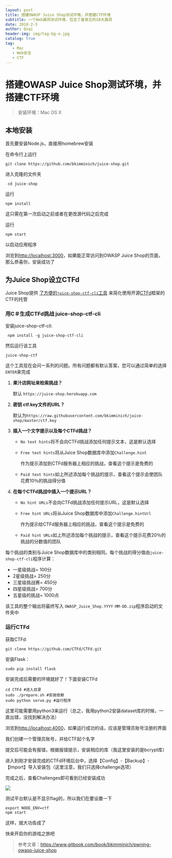 ```yaml
---
layout: post
title: 搭建OWASP Juice Shop测试环境，并搭建CTF环境
subtitle: 一个Web漏洞测试环境，包含了最常见的10大漏洞
date: 2018-2-3
author: Qiqi
header-img: img/tag-bg-o.jpg
catalog: true
tag:
   - Mac
   - Web安全
   - CTF
---
```


# 搭建OWASP Juice Shop测试环境，并搭建CTF环境

> 安装环境：Mac OS X

##  本地安装

首先要安装Node.js，直接用homebrew安装

在命令行上运行

```Shell
git clone https://github.com/bkimminich/juice-shop.git
```

进入克隆的文件夹

```shell
 cd juice-shop
```

运行

```Shell
npm install
```

这只需在第一次启动之前或者在更改源代码之后完成

运行

```shell
npm start
```

以启动应用程序

浏览到[http://localhost:3000](http://localhost:3000/)，如果能正常访问到OWASP Juice Shop的页面，那么恭喜你，安装成功了

## 为Juice Shop设立CTFd

Juice Shop提供 [了方便的`juice-shop-ctf-cli`工具](https://github.com/bkimminich/juice-shop-ctf) 来简化使用开源[CTFd](https://ctfd.io/)框架的CTF的托管 

### 用C＃生成CTFd挑战 juice-shop-ctf-cli

安装juice-shop-ctf-cli:

```shell
 npm install -g juice-shop-ctf-cli
```

然后运行该工具

```Shell
juice-shop-ctf
```

这个工具现在会问一系列的问题。所有问题都有默认答案，您可以通过简单的选择`ENTER`来完成

1. **果汁店网址来检索挑战？**

   默认 `https://juice-shop.herokuapp.com`

2. **密钥 ctf.key文件的URL？**

   默认为`https://raw.githubusercontent.com/bkimminich/juice-shop/master/ctf.key`

3. **插入一个文字提示以及每个CTFd挑战？**

   * `No text hints`将不会向CTFd挑战添加任何提示文本，这是默认选择

   * `Free text hints`将从Juice Shop数据库中添加`Challenge.hint`

     作为提示添加到CTFd服务器上相应的挑战，查看这个提示是免费的

   * `Paid text hints`如上所述添加每个挑战的提示，查看这个提示会使团队花费10％的挑战得分值

4. **在每个CTFd挑战中插入一个提示URL？**

   * `No hint URLs`不会向CTFd挑战添加任何提示URL，这是默认选择

   * `Free hint URLs`将从Juice Shop数据库中添加`Challenge.hintUrl`

     作为提示给CTFd服务器上相应的挑战，查看这个提示是免费的

   * `Paid hint URLs`如上所述添加每个挑战的提示，查看这个提示花费20％的挑战的分数值的团队

每个挑战的类别与Juice Shop数据库中的类别相同。每个挑战的得分值由`juice-shop-ctf-cli`程序计算：

- 一星级挑战= 100分
- 2星级挑战= 250分
- 三星级挑战赛= 450分
- 四星级挑战= 700分
- 五星级的挑战= 1000点

该工具的整个输出将最终写入 `OWASP_Juice_Shop.YYYY-MM-DD.zip`程序启动的文件夹中

### 运行CTFd

获取CTFd:

 ```shell
git clone https://github.com/CTFd/CTFd.git
 ```

安装Flask：

```Shell
sudo pip install flask
```

安装完成后需要的环境就好了！下面安装CTFd

```shell
cd CTFd #进入目录
sudo ./prepare.sh #安装依赖
sudo python serve.py #运行程序
```

这里可能需要用python3来运行（总之，我用python2安装dataset库的时候，一直出错，没找到解决办法）

浏览到[http://localhost:4000](http://localhost:4000/)，如果运行成功的话，应该是管理员账号注册的界面

我们创建一个管理员账号，并给CTF起个名字

提交后可能会有报错，根据报错提示，安装相应的库（我这里安装的是bcrypt库）

进入到刚才安装完成的CTFd环境后台中，选择【Config】-【Backup】-【Import】导入安装包（这里注意，我们只选择challenge选项）

完成之后，查看Challenges即可看到已经安装成功

![](https://ws1.sinaimg.cn/large/006Vib6xgy1fo3gct9yuij30xy0j7wg2.jpg)

测试平台默认是不显示flag的，所以我们在要设置一下

```shell
export NODE_ENV=ctf
npm start
```

这样，就大功告成了

快来开启你的游戏之旅吧

> 参考文章：https://www.gitbook.com/book/bkimminich/pwning-owasp-juice-shop
